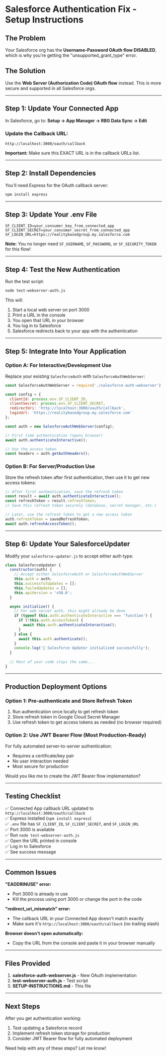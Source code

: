 # Salesforce Authentication Fix - Setup Instructions

## The Problem
Your Salesforce org has the **Username-Password OAuth flow DISABLED**, which is why you're getting the "unsupported_grant_type" error.

## The Solution
Use the **Web Server (Authorization Code) OAuth flow** instead. This is more secure and supported in all Salesforce orgs.

---

## Step 1: Update Your Connected App

In Salesforce, go to: **Setup → App Manager → RBG Data Sync → Edit**

### Update the Callback URL:
```
http://localhost:3000/oauth/callback
```

**Important:** Make sure this EXACT URL is in the callback URLs list.

---

## Step 2: Install Dependencies

You'll need Express for the OAuth callback server:

```bash
npm install express
```

---

## Step 3: Update Your .env File

```env
SF_CLIENT_ID=your_consumer_key_from_connected_app
SF_CLIENT_SECRET=your_consumer_secret_from_connected_app
SF_LOGIN_URL=https://realitybasedgroup.my.salesforce.com
```

**Note:** You no longer need `SF_USERNAME`, `SF_PASSWORD`, or `SF_SECURITY_TOKEN` for this flow!

---

## Step 4: Test the New Authentication

Run the test script:

```bash
node test-webserver-auth.js
```

This will:
1. Start a local web server on port 3000
2. Print a URL in the console
3. You open that URL in your browser
4. You log in to Salesforce
5. Salesforce redirects back to your app with the authentication

---

## Step 5: Integrate Into Your Application

### Option A: For Interactive/Development Use

Replace your existing `SalesforceAuth` with `SalesforceAuthWebServer`:

```javascript
const SalesforceAuthWebServer = require('./salesforce-auth-webserver');

const config = {
  clientId: process.env.SF_CLIENT_ID,
  clientSecret: process.env.SF_CLIENT_SECRET,
  redirectUri: 'http://localhost:3000/oauth/callback',
  loginUrl: 'https://realitybasedgroup.my.salesforce.com'
};

const auth = new SalesforceAuthWebServer(config);

// First time authentication (opens browser)
await auth.authenticateInteractive();

// Use the access token
const headers = auth.getAuthHeaders();
```

### Option B: For Server/Production Use

Store the refresh token after first authentication, then use it to get new access tokens:

```javascript
// After first authentication, save the refresh token
const result = await auth.authenticateInteractive();
const refreshToken = result.refreshToken;
// Save this refresh token securely (database, secret manager, etc.)

// Later, use the refresh token to get a new access token
auth.refreshToken = savedRefreshToken;
await auth.refreshAccessToken();
```

---

## Step 6: Update Your SalesforceUpdater

Modify your `salesforce-updater.js` to accept either auth type:

```javascript
class SalesforceUpdater {
  constructor(auth) {
    // Accept either SalesforceAuth or SalesforceAuthWebServer
    this.auth = auth;
    this.successfulUpdates = [];
    this.failedUpdates = [];
    this.apiVersion = 'v58.0';
  }

  async initialize() {
    // For web server auth, this might already be done
    if (typeof this.auth.authenticateInteractive === 'function') {
      if (!this.auth.accessToken) {
        await this.auth.authenticateInteractive();
      }
    } else {
      await this.auth.authenticate();
    }
    console.log('🚀 Salesforce Updater initialized successfully');
  }
  
  // Rest of your code stays the same...
}
```

---

## Production Deployment Options

### Option 1: Pre-authenticate and Store Refresh Token
1. Run authentication once locally to get refresh token
2. Store refresh token in Google Cloud Secret Manager
3. Use refresh token to get access tokens as needed (no browser required)

### Option 2: Use JWT Bearer Flow (Most Production-Ready)
For fully automated server-to-server authentication:
- Requires a certificate/key pair
- No user interaction needed
- Most secure for production

Would you like me to create the JWT Bearer flow implementation?

---

## Testing Checklist

✅ Connected App callback URL updated to `http://localhost:3000/oauth/callback`  
✅ Express installed (`npm install express`)  
✅ `.env` file has `SF_CLIENT_ID`, `SF_CLIENT_SECRET`, and `SF_LOGIN_URL`  
✅ Port 3000 is available  
✅ Run `node test-webserver-auth.js`  
✅ Open the URL printed in console  
✅ Log in to Salesforce  
✅ See success message  

---

## Common Issues

**"EADDRINUSE" error:**
- Port 3000 is already in use
- Kill the process using port 3000 or change the port in the code

**"redirect_uri_mismatch" error:**
- The callback URL in your Connected App doesn't match exactly
- Make sure it's `http://localhost:3000/oauth/callback` (no trailing slash)

**Browser doesn't open automatically:**
- Copy the URL from the console and paste it in your browser manually

---

## Files Provided

1. **salesforce-auth-webserver.js** - New OAuth implementation
2. **test-webserver-auth.js** - Test script
3. **SETUP-INSTRUCTIONS.md** - This file

---

## Next Steps

After you get authentication working:
1. Test updating a Salesforce record
2. Implement refresh token storage for production
3. Consider JWT Bearer flow for fully automated deployment

Need help with any of these steps? Let me know!
